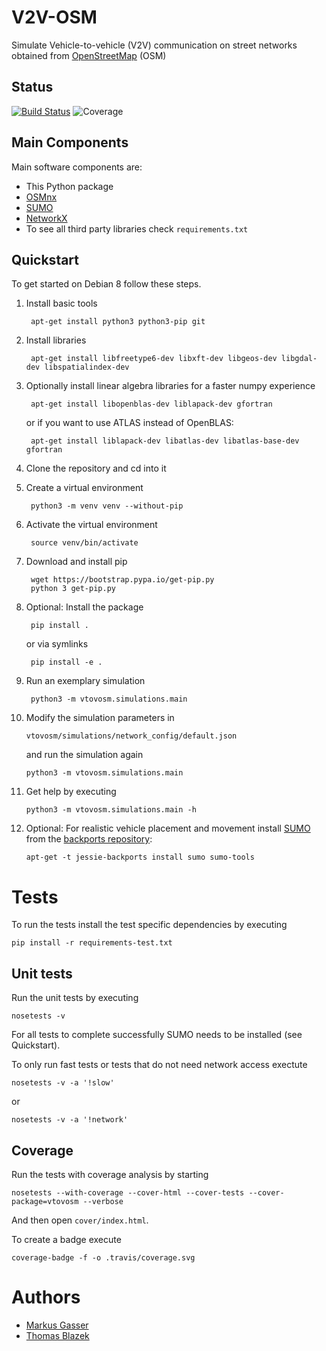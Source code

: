 # V2V-OSM
Simulate Vehicle-to-vehicle (V2V) communication on street networks obtained from [OpenStreetMap](https://www.openstreetmap.org/) (OSM)

## Status
[![Build Status](https://travis-ci.com/Dosenpfand/thesis_code.svg?token=q9NYsPfK37J7qYiKq4xe&branch=master)](https://travis-ci.com/Dosenpfand/thesis_code)
![Coverage](https://github.com/Dosenpfand/thesis_code/blob/travis/.travis/coverage.png?raw=true)

## Main Components
Main software components are:

- This Python package
- [OSMnx](https://github.com/gboeing/osmnx)
- [SUMO](http://www.sumo.dlr.de)
- [NetworkX](https://networkx.github.io/)
- To see all third party libraries check `requirements.txt`

## Quickstart
To get started on Debian 8 follow these steps.

1. Install basic tools

        apt-get install python3 python3-pip git

2. Install libraries

        apt-get install libfreetype6-dev libxft-dev libgeos-dev libgdal-dev libspatialindex-dev

3. Optionally install linear algebra libraries for a faster numpy experience

        apt-get install libopenblas-dev liblapack-dev gfortran

    or if you want to use ATLAS instead of OpenBLAS:

        apt-get install liblapack-dev libatlas-dev libatlas-base-dev gfortran

4. Clone the repository and cd into it

5. Create a virtual environment

        python3 -m venv venv --without-pip

6. Activate the virtual environment

        source venv/bin/activate

7. Download and install pip

        wget https://bootstrap.pypa.io/get-pip.py
        python 3 get-pip.py

8. Optional: Install the package

        pip install .
        
   or via symlinks
        
        pip install -e .

9. Run an exemplary simulation

        python3 -m vtovosm.simulations.main

10. Modify the simulation parameters in

        vtovosm/simulations/network_config/default.json

    and run the simulation again

        python3 -m vtovosm.simulations.main
        
11. Get help by executing

        python3 -m vtovosm.simulations.main -h

12. Optional: For realistic vehicle placement and movement install [SUMO](http://www.sumo.dlr.de) from the [backports repository](https://backports.debian.org/Instructions/):

        apt-get -t jessie-backports install sumo sumo-tools

# Tests
To run the tests install the test specific dependencies by executing

    pip install -r requirements-test.txt

## Unit tests


Run the unit tests by executing

    nosetests -v
    
For all tests to complete successfully SUMO needs to be installed (see Quickstart).

To only run fast tests or tests that do not need network access exectute

    nosetests -v -a '!slow'
    
or

    nosetests -v -a '!network'

## Coverage
Run the tests with coverage analysis by starting
    
    nosetests --with-coverage --cover-html --cover-tests --cover-package=vtovosm --verbose

And then open `cover/index.html`.

To create a badge execute

    coverage-badge -f -o .travis/coverage.svg
    
# Authors

- [Markus Gasser](https://github.com/Dosenpfand)
- [Thomas Blazek](https://github.com/tmblazek)
